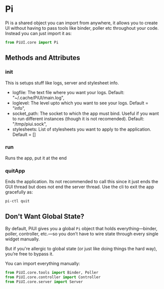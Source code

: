 
# Pi

Pi is a shared object you can import from anywhere, it allows you to create UI without having to pass tools like binder, poller etc throughout your code. Instead you can just import it as:

```python
from PiUI.core import Pi
```

## Methods and Attributes

### init
This is setups stuff like logs, server and stylesheet info.
+ logfile: The text file where you want your logs. Default: "~/.cache/PiUI/main.log",
+ loglevel: The level upto which you want to see your logs. Default = "info",
+ socket_path: The socket to which the app must bind. Useful if you want to run different instances (though it is not recomended). Default: "/tmp/piui.sock",
+ stylesheets: List of stylesheets you want to apply to the application. Default = []

### run
Runs the app, put it at the end

### quitApp
Ends the application. Its not recommended to call this since it just ends the GUI thread but does not end the server thread. Use the cli to exit the app gracefully as:
```bash
pi-ctl quit
```
## Don't Want Global State?

By default, PiUI gives you a global `Pi` object that holds everything—binder, poller, controller, etc.—so you don’t have to wire state through every single widget manually.

But if you're allergic to global state (or just like doing things the hard way), you’re free to bypass it.

You can import everything manually:
```python
from PiUI.core.tools import Binder, Poller
from PiUI.core.controller import Controller
from PiUI.core.server import Server
```